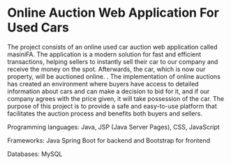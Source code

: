 # Online Auction Web Application For Used Cars
The project consists of an online used car auction web application called masiniFA. The application is a modern solution for fast and efficient transactions, helping sellers to instantly sell their car to our company and receive the money on the spot. Afterwards, the car, which is now our property, will be auctioned online. . The implementation of online auctions has created an environment where buyers have access to detailed information about cars and can make a decision to bid for it, and if our company agrees with the price given, it will take possession of the car. The purpose of this project is to provide a safe and easy-to-use platform that facilitates the auction process and benefits both buyers and sellers. 

Programming languages: Java, JSP (Java Server Pages), CSS, JavaScript

Frameworks: Java Spring Boot for backend and Bootstrap for frontend

Databases: MySQL
